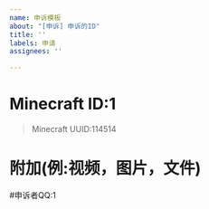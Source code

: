 ```yaml
---
name: 申诉模板
about: "[申诉] 申诉的ID"
title: ''
labels: 申请
assignees: ''

---
```


# Minecraft ID:1
>Minecraft UUID:114514
# 附加(例:视频，图片，文件)

#申诉者QQ:1
